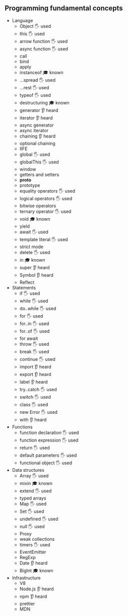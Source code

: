 ## Programming fundamental concepts

- Language
  - Object 🖐️ used
  - this 🖐️ used
  - arrow function 🖐️ used
  - async function 🖐️ used
  - call 
  - bind 
  - apply 
  - instanceof 🎓 known
  - ...spread 🖐️ used
  - ...rest 🖐️ used
  - typeof 🖐️ used
  - destructuring 🎓 known
  - generator 👂 heard
  - iterator 👂 heard
  - async generator
  - async iterator
  - chaining 👂 heard
  - optional chaining
  - IIFE
  - global 🖐️ used
  - globalThis 🖐️ used
  - window
  - getters and setters 
  - __proto__
  - prototype
  - equality operators 🖐️ used
  - logical operators 🖐️ used
  - bitwise operators
  - ternary operator 🖐️ used
  - void 🎓 known
  - yield
  - await 🖐️ used
  - template literal 🖐️ used
  - strict mode
  - delete 🖐️ used
  - in 🎓 known
  - super 👂 heard
  - Symbol 👂 heard
  - Reflect
- Statements
  - if 🖐️ used
  - while 🖐️ used
  - do..while 🖐️ used
  - for 🖐️ used
  - for..in 🖐️ used
  - for..of 🖐️ used
  - for await
  - throw 🖐️ used
  - break 🖐️ used
  - continue 🖐️ used
  - import 👂 heard
  - export 👂 heard
  - label 👂 heard
  - try..catch 🖐️ used
  - switch 🖐️ used
  - class 🖐️ used
  - new Error 🖐️ used
  - with 👂 heard
- Functions
  - function declaration 🖐️ used
  - function expression 🖐️ used
  - return 🖐️ used
  - default parameters 🖐️ used
  - functional object 🖐️ used
- Data structures
  - Array 🖐️ used
  - mixin 🎓 known
  - extend 🖐️ used
  - typed arrays
  - Map 🖐️ used
  - Set 🖐️ used
  - undefined 🖐️ used
  - null 🖐️ used
  - Proxy
  - weak collections
  - timers 🖐️ used
  - EventEmitter 
  - RegExp
  - Date 👂 heard
  - BigInt 🎓 known
- Infrastructure
  - V8
  - Node.js 👂 heard
  - npm 👂 heard
  - prettier
  - MDN
